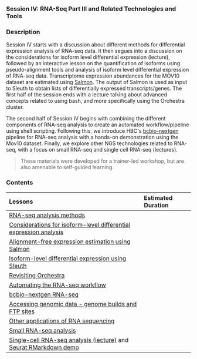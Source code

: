 ### Session IV: RNA-Seq Part III and Related Technologies and Tools

### Description

Session IV starts with a discussion about different methods for differential expression analysis of RNA-seq data. It then segues into a discussion on the considerations for isoform level differential expression (lecture), followed by an interactive lesson on the quantification of isoforms using pseudo-alignment tools and analysis of isoform level differential expression of RNA-seq data. Transcriptome expression abundances for the MOV10 dataset are estimated using [Salmon](https://combine-lab.github.io/salmon/getting_started/). The output of Salmon is used as input to Sleuth to obtain lists of differentially expressed transcripts/genes. The first half of the session ends with a lecture talking about advanced concepts related to using bash, and more specifically using the Orchestra cluster.

The second half of Session IV begins with combining the different components of RNA-seq analysis to create an automated workflow/pipeline using shell scripting. Following this, we introduce HBC's [bcbio-nextgen](https://bcbio-nextgen.readthedocs.io/en/latest/) pipeline for RNA-seq analysis with a hands-on demonstration using the Mov10 dataset. Finally, we explore other NGS technologies related to RNA-seq, with a focus on small RNA-seq and single cell RNA-seq (lectures).

> These materials were developed for a trainer-led workshop, but are also amenable to self-guided learning.


### Contents


| Lessons            | Estimated Duration |
|:------------------------|:----------|
| [RNA-seq analysis methods](lectures/) | |
| [Considerations for isoform-level differential expression analysis](lectures/) | |
| [Alignment-free expression estimation using Salmon](lessons/01_salmon.md)| |
| [Isoform-level differential expression using Sleuth](lessons/02_sleuth.md)| |
| [Revisiting Orchestra](lectures/) | |
| [Automating the RNA-seq workflow](lessons/03_automating_workflow.md) | |
| [bcbio-nextgen RNA-seq](lessons/04_bcbio_nextgen.md) | |
| [Accessing genomic data - genome builds and FTP sites](lectures/) | |
| [Other applications of RNA sequencing](lectures/) | |
| [Small RNA-seq analysis](lectures/) | |
| [Single-cell RNA-seq analysis (lecture)](lecture/) and [Seurat RMarkdown demo](lessons/07_single_cell_rnaseq.Rmd) | |



